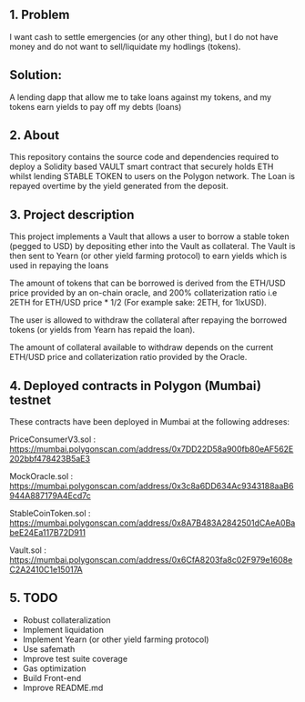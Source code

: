 ## 1. Problem
I want cash to settle emergencies (or any other thing), but I do not have money and do not want to sell/liquidate my hodlings (tokens). 

## Solution:
A lending dapp that allow me to take loans against my tokens, and my tokens earn yields to pay off my debts (loans)

## 2. About
This repository contains the source code and dependencies required to deploy a Solidity based VAULT smart contract that securely holds ETH whilst lending STABLE TOKEN to users on the Polygon network. The Loan is repayed overtime by the yield generated from the deposit.

## 3. Project description
This project implements a Vault that allows a user to borrow a stable token (pegged to USD) by depositing ether into the Vault as collateral. The Vault is then sent to Yearn (or other yield farming protocol) to earn yields which is used in repaying the loans

The amount of tokens that can be borrowed is derived from the ETH/USD price provided by an on-chain oracle, and 200% collaterization ratio i.e 2ETH for ETH/USD price * 1/2 (For example sake: 2ETH, for 1lxUSD). 

The user is allowed to withdraw the collateral after repaying the borrowed tokens (or yields from Yearn has repaid the loan).

The amount of collateral available to withdraw depends on the current ETH/USD price and collaterization ratio provided by the Oracle.


## 4. Deployed contracts in Polygon (Mumbai) testnet
These contracts have been deployed in Mumbai at the following addreses:

PriceConsumerV3.sol : https://mumbai.polygonscan.com/address/0x7DD22D58a900fb80eAF562E202bbf478423B5aE3

MockOracle.sol : https://mumbai.polygonscan.com/address/0x3c8a6DD634Ac9343188aaB6944A887179A4Ecd7c

StableCoinToken.sol : https://mumbai.polygonscan.com/address/0x8A7B483A2842501dCAeA0BabeE24Ea117B72D911

Vault.sol : https://mumbai.polygonscan.com/address/0x6CfA8203fa8c02F979e1608eC2A2410C1e15017A

## 5. TODO
- Robust collateralization
- Implement liquidation
- Implement Yearn (or other yield farming protocol)
- Use safemath
- Improve test suite coverage
- Gas optimization
- Build Front-end
- Improve README.md